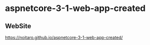 # aspnetcore-3-1-web-app-created

## WebSite
https://noitaro.github.io/aspnetcore-3-1-web-app-created/
